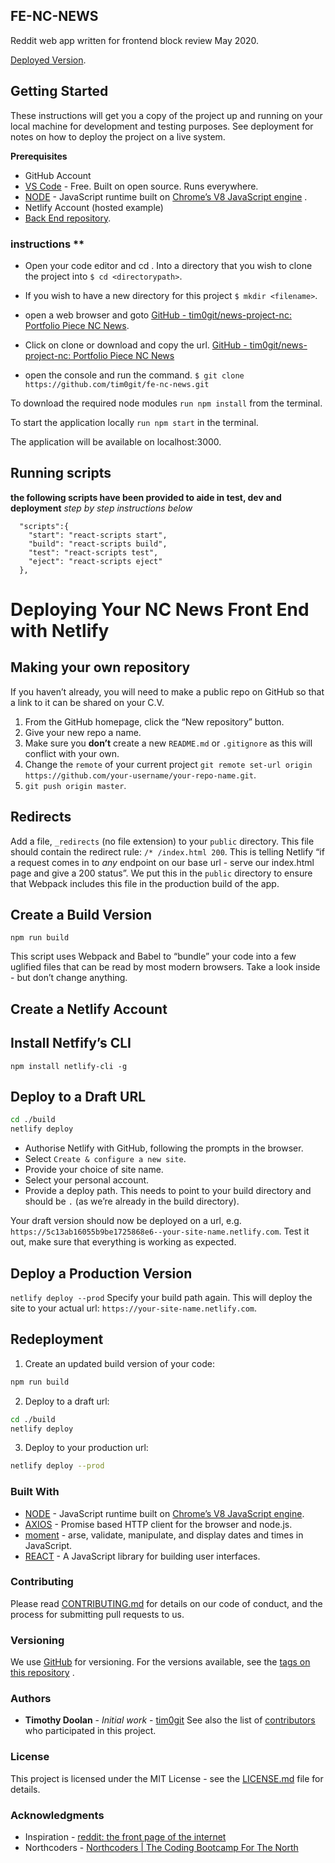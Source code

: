 ## FE-NC-NEWS

Reddit web app written for frontend block review May 2020.

[Deployed Version](https://nc-news-link.netlify.app/).

## Getting Started

These instructions will get you a copy of the project up and running on your local machine for development and testing purposes. See deployment for notes on how to deploy the project on a live system.

**Prerequisites**

- GitHub Account
- [VS Code](https://code.visualstudio.com/) - Free. Built on open source. Runs everywhere.
- [NODE](https://nodejs.org/en/) - JavaScript runtime built on [Chrome’s V8 JavaScript engine](https://v8.dev/) .
- Netlify Account (hosted example)
- [Back End repository](https://github.com/tim0git/news-project-nc).

### instructions \*\*

- Open your code editor and cd . Into a directory that you wish to clone the project into `$ cd <directorypath>`.

- If you wish to have a new directory for this project
  `$ mkdir <filename>`.

- open a web browser and goto [GitHub - tim0git/news-project-nc: Portfolio Piece NC News](https://github.com/tim0git/fe-nc-news).

- Click on clone or download and copy the url.
  [GitHub - tim0git/news-project-nc: Portfolio Piece NC News](https://github.com/tim0git/fe-nc-news.git)

- open the console and run the command.
  `$ git clone https://github.com/tim0git/fe-nc-news.git`

To download the required node modules `run npm install` from the terminal.

To start the application locally `run npm start` in the terminal.

The application will be available on localhost:3000.

## Running scripts

**the following scripts have been provided to aide in test, dev and deployment** _step by step instructions below_

```
  "scripts":{
    "start": "react-scripts start",
    "build": "react-scripts build",
    "test": "react-scripts test",
    "eject": "react-scripts eject"
  },
```

# Deploying Your NC News Front End with Netlify

## Making your own repository

If you haven’t already, you will need to make a public repo on GitHub so that a link to it can be shared on your C.V.

1. From the GitHub homepage, click the “New repository” button.
2. Give your new repo a name.
3. Make sure you **don’t** create a new `README.md` or `.gitignore` as this will conflict with your own.
4. Change the `remote` of your current project `git remote set-url origin https://github.com/your-username/your-repo-name.git`.
5. `git push origin master`.

## Redirects

Add a file, `_redirects` (no file extension) to your `public` directory.
This file should contain the redirect rule: `/* /index.html 200`.
This is telling Netlify “if a request comes in to _any_ endpoint on our base url - serve our index.html page and give a 200 status”.
We put this in the `public` directory to ensure that Webpack includes this file in the production build of the app.

## Create a Build Version

`npm run build`

This script uses Webpack and Babel to “bundle” your code into a few uglified files that can be read by most modern browsers.
Take a look inside - but don’t change anything.

## Create a Netlify Account

## Install Netfify’s CLI

`npm install netlify-cli -g`

## Deploy to a Draft URL

```bash
cd ./build
netlify deploy
```

- Authorise Netlify with GitHub, following the prompts in the browser.
- Select `Create & configure a new site`.
- Provide your choice of site name.
- Select your personal account.
- Provide a deploy path. This needs to point to your build directory and should be `.` (as we’re already in the build directory).

Your draft version should now be deployed on a url, e.g. `https://5c13ab16055b9be1725868e6--your-site-name.netlify.com`.
Test it out, make sure that everything is working as expected.

## Deploy a Production Version

`netlify deploy --prod`
Specify your build path again.
This will deploy the site to your actual url: `https://your-site-name.netlify.com`.

## Redeployment

1. Create an updated build version of your code:

```bash
npm run build
```

2. Deploy to a draft url:

```bash
cd ./build
netlify deploy
```

3. Deploy to your production url:

```bash
netlify deploy --prod
```

### Built With

- [NODE](https://nodejs.org/en/) - JavaScript runtime built on [Chrome’s V8 JavaScript engine](https://v8.dev/).
- [AXIOS](https://github.com/axios/axios/blob/master/README.md) - Promise based HTTP client for the browser and node.js.
- [moment](https://momentjs.com/) - arse, validate, manipulate, and display dates and times in JavaScript.
- [REACT](https://reactjs.org/) - A JavaScript library for building user interfaces.

### Contributing

Please read [CONTRIBUTING.md](https://github.com/tim0git/news-project-nc/graphs/contributors) for details on our code of conduct, and the process for submitting pull requests to us.

### Versioning

We use [GitHub](http://semver.org/) for versioning. For the versions available, see the [tags on this repository](https://github.com/your/project/tags) .

### Authors

- **Timothy Doolan** - _Initial work_ - [tim0git](https://github.com/PurpleBooth)
  See also the list of [contributors](https://github.com/tim0git/news-project-nc/graphs/contributors) who participated in this project.

### License

This project is licensed under the MIT License - see the [LICENSE.md](https://github.com/tim0git/news-project-nc/blob/master/LICENSE) file for details.

### Acknowledgments

- Inspiration - [reddit: the front page of the internet](https://www.reddit.com/)
- Northcoders - [Northcoders | The Coding Bootcamp For The North](https://northcoders.com/)
